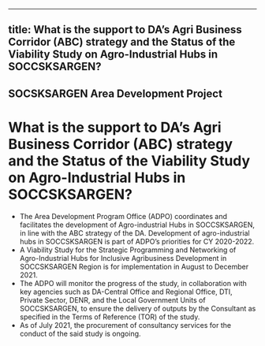--- 
 title: What is the support to DA’s Agri Business Corridor (ABC) strategy and the Status of the Viability Study on Agro-Industrial Hubs in SOCCSKSARGEN?
 ---

## SOCSKSARGEN Area Development Project

# What is the support to DA’s Agri Business Corridor (ABC) strategy and the Status of the Viability Study on Agro-Industrial Hubs in SOCCSKSARGEN?


 - The Area Development Program Office (ADPO) coordinates and facilitates the development of Agro-industrial Hubs in SOCCSKSARGEN, in line with the ABC strategy of the DA. Development of agro-industrial hubs in SOCCSKSARGEN is part of ADPO’s priorities for CY 2020-2022. 
 - A Viability Study for the Strategic Programming and Networking of Agro-Industrial Hubs for Inclusive Agribusiness Development in SOCCSKSARGEN Region is for implementation in August to December 2021.
 - The ADPO will monitor the progress of the study, in collaboration with key agencies such as DA-Central Office and Regional Office, DTI, Private Sector, DENR, and the Local Government Units of SOCCSKSARGEN, to ensure the delivery of outputs by the Consultant as specified in the Terms of Reference (TOR) of the study. 
 - As of July 2021, the procurement of consultancy services for the conduct of the said study is ongoing.
